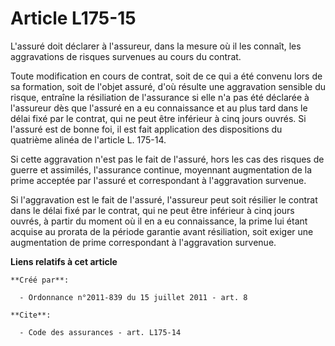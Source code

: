 # Article L175-15

L'assuré doit déclarer à l'assureur, dans la mesure où il les connaît, les aggravations de risques survenues au cours du
contrat. 

Toute modification en cours de contrat, soit de ce qui a été convenu lors de sa formation, soit de l'objet assuré, d'où
résulte une aggravation sensible du risque, entraîne la résiliation de l'assurance si elle n'a pas été déclarée à l'assureur
dès que l'assuré en a eu connaissance et au plus tard dans le délai fixé par le contrat, qui ne peut être inférieur à cinq
jours ouvrés. Si l'assuré est de bonne foi, il est fait application des dispositions du quatrième alinéa de l'article L.
175-14. 

Si cette aggravation n'est pas le fait de l'assuré, hors les cas des risques de guerre et assimilés, l'assurance continue,
moyennant augmentation de la prime acceptée par l'assuré et correspondant à l'aggravation survenue. 

Si l'aggravation est le fait de l'assuré, l'assureur peut soit résilier le contrat dans le délai fixé par le contrat, qui ne
peut être inférieur à cinq jours ouvrés, à partir du moment où il en a eu connaissance, la prime lui étant acquise au prorata
de la période garantie avant résiliation, soit exiger une augmentation de prime correspondant à l'aggravation survenue.

**Liens relatifs à cet article**

	**Créé par**:

	  - Ordonnance n°2011-839 du 15 juillet 2011 - art. 8

	**Cite**:

	  - Code des assurances - art. L175-14
